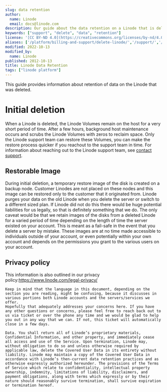 ```yaml
---
slug: data retention
author:
  name: Linode
  email: docs@linode.com
description: Our guide about the data retention on a Linode that is deleted.
keywords: ["support", "delete", "data", "retention"]
license: '[CC BY-ND 4.0](https://creativecommons.org/licenses/by-nd/4.0)'
aliases: ['/platform/billing-and-support/delete-linode/','/support/','/platform/delete-linode/',]
modified: 2022-10-13
modified_by:
  name: Linode
published: 2012-10-13
title: Linode Data Retention
tags: ["linode platform"]
---
```




This guide provides information about retention of data on the Linode that was deleted.

# Initial deletion

When a Linode is deleted, the Linode Volumes remain on the host for a very short period of time. After a few hours, background host maintenance occurs and scrubs the Linode Volumes with zeros to reclaim space.
Only the Linode support team can restore these Volumes, you can make the restore process quicker if you reachout to the support team in time. For information about reaching out to the Linode support team, see [contact support](/docs/guides/support/).

## Restorable Image

During initial deletion, a temporary restore image of the disk is created on a backup node. Customer Linodes are not placed on these nodes and this image can be restored only to the customer that it originated from.
Linode purges your data on the old Linode when you delete the server or switch to a different sized plan. If Linode did not do this there would be huge potential liabilities for us legally, so that is definitely something that we do.
The only caveat would be that we retain images of the disks from a deleted Linode for a varied period of time depending on the length of time the server existed on your account. This is meant as a fail-safe in the event that you delete a server by mistake. These images are at no time made accessible to individuals outside of your account, or even potentially within your own account and depends on the permissions you grant to the various users on your account.


## Privacy policy

This information is also outlined in our privacy policy:https://www.linode.com/legal-privacy/

```
Keep in mind that the language in this document, depending on the section you are reading, might be confusing, because it discusses in various portions both Linode accounts and the servers/services we offer.
Hopefully that adequately addresses your concerns here. If you have any other questions or concerns, please feel free to reach back out to us via ticket or over the phone any time and we would be glad to help you out in any way that we can. If not, this ticket will automatically close in a few days.

Data. You shall return all of Linode’s proprietary materials, Confidential Information, and other property, and immediately cease all access and use of the Service. Upon termination, Linode may, without obligation to do so and unless otherwise required by applicable law, delete the Covered User Data in its entirety without liability. Linode may maintain a copy of the Covered User Data in accordance with Linode’s then-current data retention practices and as otherwise expressly authorized hereunder. The provisions of the Terms of Service which relate to confidentiality, intellectual property ownership, indemnity, limitations of liability, disclaimers, and payment obligations, along with terms which expressly or by their nature should reasonably survive termination, shall survive expiration or termination hereof.

```
